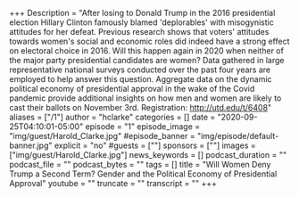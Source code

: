 +++
Description = "After losing to Donald Trump in the 2016 presidential election Hillary Clinton famously blamed 'deplorables' with misogynistic attitudes for her defeat.  Previous research shows that voters' attitudes towards women's social and economic roles did indeed have a strong effect on electoral choice in 2016.  Will this happen again in 2020 when neither of the major party presidential candidates are women?  Data gathered in large representative national surveys conducted over the past four years are employed to help answer this question. Aggregate data on the dynamic political economy of presidential approval in the wake of the Covid pandemic provide additional insights on how men and women are likely to cast their ballots on November 3rd. Registration:  http://utd.edu/t/6408"
aliases = ["/1"]
author = "hclarke"
categories = []
date = "2020-09-25T04:10:01-05:00"
episode = "1"
episode_image = "img/guest/Harold_Clarke.jpg"
#episode_banner = "img/episode/default-banner.jpg"
explicit = "no"
#guests = [""]
sponsors = [""]
images = ["img/guest/Harold_Clarke.jpg"]
news_keywords = []
podcast_duration = ""
podcast_file = ""
podcast_bytes = ""
tags = []
title = "Will Women Deny Trump a Second Term? Gender and the Political Economy of Presidential Approval"
youtube = ""
truncate = ""
transcript = ""
+++
